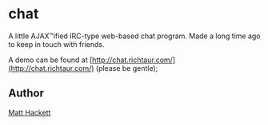 # chat

A little AJAX&trade;ified IRC-type web-based chat program. Made a long time ago to keep in touch with friends.

A demo can be found at [http://chat.richtaur.com/](http://chat.richtaur.com/) (please be gentle);

## Author

[Matt Hackett](http://richtaur.com/)
